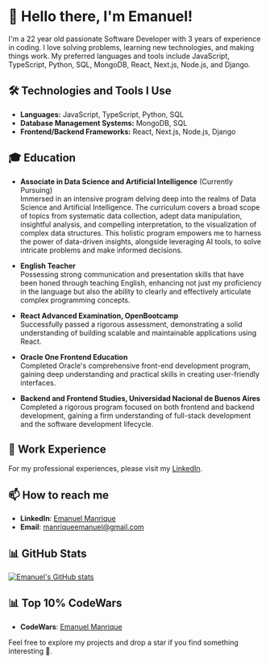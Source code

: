 # 👋 Hello there, I'm Emanuel! 

I'm a 22 year old passionate Software Developer with 3 years of experience in coding. I love solving problems, learning new technologies, and making things work. My preferred languages and tools include JavaScript, TypeScript, Python, SQL, MongoDB, React, Next.js, Node.js, and Django.

## 🛠️ Technologies and Tools I Use 

- **Languages:** JavaScript, TypeScript, Python, SQL
- **Database Management Systems:** MongoDB, SQL
- **Frontend/Backend Frameworks:** React, Next.js, Node.js, Django

## 🎓 Education

- **Associate in Data Science and Artificial Intelligence** (Currently Pursuing)  
Immersed in an intensive program delving deep into the realms of Data Science and Artificial Intelligence. The curriculum covers a broad scope of topics from systematic data collection, adept data manipulation, insightful analysis, and compelling interpretation, to the visualization of complex data structures. This holistic program empowers me to harness the power of data-driven insights, alongside leveraging AI tools, to solve intricate problems and make informed decisions.

- **English Teacher**  
Possessing strong communication and presentation skills that have been honed through teaching English, enhancing not just my proficiency in the language but also the ability to clearly and effectively articulate complex programming concepts.

- **React Advanced Examination, OpenBootcamp**  
Successfully passed a rigorous assessment, demonstrating a solid understanding of building scalable and maintainable applications using React.

- **Oracle One Frontend Education**  
Completed Oracle's comprehensive front-end development program, gaining deep understanding and practical skills in creating user-friendly interfaces.

- **Backend and Frontend Studies, Universidad Nacional de Buenos Aires**  
Completed a rigorous program focused on both frontend and backend development, gaining a firm understanding of full-stack development and the software development lifecycle.

## 💼 Work Experience

For my professional experiences, please visit my [LinkedIn](https://www.linkedin.com/in/emanuel-manrique-dev/).

## 📫 How to reach me 

- **LinkedIn**: [Emanuel Manrique](https://www.linkedin.com/in/emanuel-manrique-dev/)
- **Email**: [manriqueemanuel@gmail.com](mailto:manriqueemanuel@gmail.com)

## 📊 GitHub Stats

[![Emanuel's GitHub stats](https://github-readme-stats.vercel.app/api?username=emanuel-manrique)](https://github.com/emanuel-manrique/github-readme-stats)

## 📊 Top 10% CodeWars

- **CodeWars**: [Emanuel Manrique](https://www.codewars.com/users/Lu-deng) 

Feel free to explore my projects and drop a star if you find something interesting 🎈.

 

